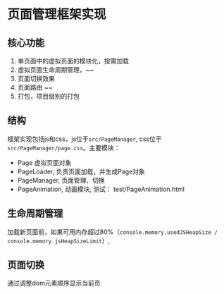# 页面管理框架实现

## 核心功能

1. 单页面中的虚拟页面的模块化，按需加载
2. 虚拟页面生命周期管理，~~
3. 页面切换效果
4. 页面路由	~~
5. 打包，项目级别的打包

## 结构

框架实现包括js和css，js位于`src/PageManager`, css位于`src/PageManager/page.css`。主要模块：

* Page 虚拟页面对象
* PageLoader, 负责页面加载，并生成Page对象
* PageManager, 页面管理、切换
* PageAnimation, 动画模块, 测试： test/PageAnimation.html

## 生命周期管理

加载新页面前，如果可用内存超过80%（`console.memory.usedJSHeapSize / console.memory.jsHeapSizeLimit`）,

## 页面切换
通过调整dom元素顺序显示当前页
